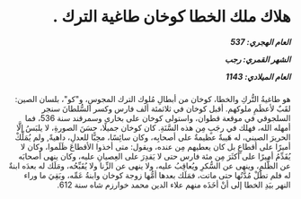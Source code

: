 <h1 dir="rtl">هلاك ملك الخطا كوخان طاغية الترك .</h1>

<h5 dir="rtl">العام الهجري:  537

الشهر القمري: رجب

العام الميلادي: 1143</h5>

<p dir="rtl">هو طاغيةُ التُّركِ والخطا، كوخان من أبطالِ مُلوك الترك المجوسِ، و"كو"، بلسان الصين: لقَبٌ لأعظَمِ ملوكهم. أقبل كوخان في ثلاثمئة ألف فارس وكسر السُّلطانَ سنجر السلجوقي في موقعة قطوان، واستولى كوخان على بخارى وسمرقند سنة 536، فما أمهله الله، فهلك في رجَبٍ مِن هذه السَّنَةِ. كان كوخان جميلًا، حسَنَ الصورةِ، لا يلبَسُ إلَّا الحريرَ الصيني، له هَيبةٌ عظيمةٌ على أصحابِه، وكان سائِسًا، محِبًّا للعدلِ، داهيةً, ولم يُمَلِّكْ أميرًا على أقطاعٍ بل كان يعطيهم مِن عنده، ويقول: متى أخذوا الأقطاعَ ظَلَموا، وكان لا يُقَدِّمُ أميرًا على أكثَرَ مِن مئة فارس حتى لا يَقدِرَ على العِصيانِ عليه، وكان ينهى أصحابَه عن الظُّلمِ، وينهى عن السُّكرِ ويُعاقِبُ عليه، ولا ينهى عن الزِّنا ولا يُقَبِّحُه، ومَلَك له بعدَه ابنةٌ له فلم تطُلْ مُدَّتُها حتى ماتت، فمَلَك بعدها أمُّها زوجة كوخان وابنةُ عَمِّه، وبَقِيَ ما وراء النهر بيَدِ الخطا إلى أنْ أخَذَه منهم علاء الدين محمد خوارزم شاه سنة 612.</p></br>
